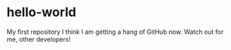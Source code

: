 # hello-world
My first repository
I think I am getting a hang of GitHub now. Watch out for me, other developers!
